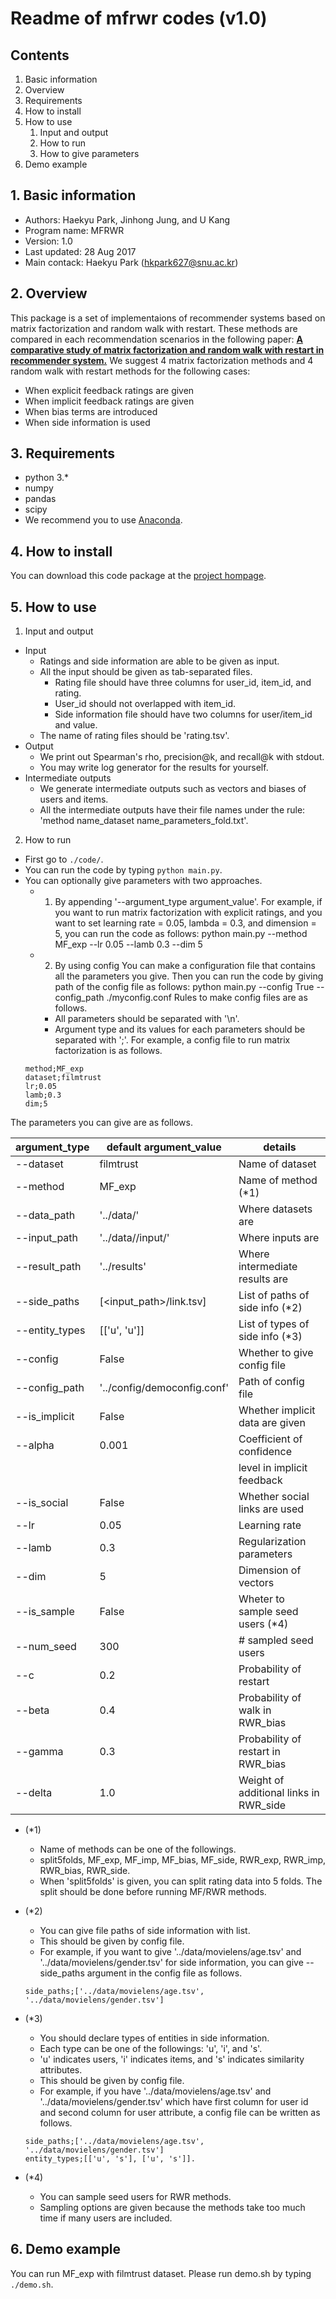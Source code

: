 
# Readme of mfrwr codes (v1.0)


## Contents

1. Basic information
2. Overview
3. Requirements
4. How to install
5. How to use
	1) Input and output
	2) How to run
	3) How to give parameters
6. Demo example

## 1. Basic information

- Authors: Haekyu Park, Jinhong Jung, and U Kang
- Program name: MFRWR
- Version: 1.0
- Last updated: 28 Aug 2017
- Main contack: Haekyu Park (hkpark627@snu.ac.kr)

## 2. Overview

This package is a set of implementaions of recommender systems based on matrix factorization and random walk with restart.
These methods are compared in each recommendation scenarios in the following paper: [**A comparative study of matrix factorization and random walk with restart in recommender system.**](https://datalab.snu.ac.kr/mfrwr/resources/mfrwr.pdf)
We suggest 4 matrix factorization methods and 4 random walk with restart methods for the following cases:
- When explicit feedback ratings are given
- When implicit feedback ratings are given
- When bias terms are introduced
- When side information is used

## 3. Requirements

- python 3.*
- numpy
- pandas
- scipy
- We recommend you to use [Anaconda](https://www.continuum.io/downloads).

## 4. How to install
You can download this code package at the [project hompage](https://datalab.snu.ac.kr/mfrwr).


## 5. How to use
1) Input and output
- Input
    - Ratings and side information are able to be given as input.
    - All the input should be given as tab-separated files.
        - Rating file should have three columns for user_id, item_id, and rating.
        - User_id should not overlapped with item_id.
        - Side information file should have two columns for user/item_id and value.
    - The name of rating files should be 'rating.tsv'.
- Output
    - We print out Spearman's rho, precision@k, and recall@k with stdout.
    - You may write log generator for the results for yourself.
- Intermediate outputs
    - We generate intermediate outputs such as vectors and biases of users and items.
    - All the intermediate outputs have their file names under the rule: 'method name_dataset name_parameters_fold.txt'.
        
2) How to run
- First go to `./code/`.
- You can run the code by typing `python main.py`.
- You can optionally give parameters with two approaches.
	* 1) By appending '--argument_type argument_value'.
	For example, if you want to run matrix factorization with explicit ratings, and you want to set learning rate = 0.05, lambda = 0.3, and dimension = 5, 
	you can run the code as follows:
	python main.py --method MF_exp --lr 0.05 --lamb 0.3 --dim 5

	* 2) By using config
	You can make a configuration file that contains all the parameters you give.
	Then you can run the code by giving path of the config file as follows: 
	python main.py --config True --config_path ./myconfig.conf
	Rules to make config files are as follows.
		- All parameters should be separated with '\n'.
		- Argument type and its values for each parameters should be separated with ';'.
	For example, a config file to run matrix factorization is as follows.
	```
	method;MF_exp
	dataset;filmtrust
	lr;0.05
	lamb;0.3
	dim;5
	```

The parameters you can give are as follows.

| argument_type	|	default argument_value		|	details       			|
|---| ---| ---|
|--dataset 	| filmtrust				| Name of dataset			|
|--method 	| MF_exp				| Name of method (*1)			|
|--data_path	| '../data/'				| Where datasets are			|
|--input_path	| '../data/<dataset>/input/'		| Where inputs are			|
|--result_path	| '../results'				| Where intermediate results are	|
|--side_paths	| [<input_path>/link.tsv]		| List of paths of side info (*2)	|
|--entity_types	| [['u', 'u']]				| List of types of side info (*3)	|
|--config 	| False					| Whether to give config file		|
|--config_path	| '../config/democonfig.conf'		| Path of config file			|
|--is_implicit	| False					| Whether implicit data are given	|
|--alpha	| 0.001					| Coefficient of confidence 		|
|		|					|    level in implicit feedback		|
|--is_social	| False					| Whether social links are used		|
|--lr 		| 0.05					| Learning rate				|
|--lamb 	| 0.3					| Regularization parameters		|
|--dim 		| 5					| Dimension of vectors			|
|--is_sample	| False					| Wheter to sample seed users (*4) 	|
|--num_seed	| 300					| # sampled seed users			|
|--c 		| 0.2					| Probability of restart		|
|--beta		| 0.4					| Probability of walk in RWR_bias	|
|--gamma	| 0.3					| Probability of restart in RWR_bias	|
|--delta	| 1.0					| Weight of additional links in RWR_side| 

  

- (*1) 
    - Name of methods can be one of the followings.
	- split5folds, MF_exp, MF_imp, MF_bias, MF_side, RWR_exp, RWR_imp, RWR_bias, RWR_side.
	- When 'split5folds' is given, you can split rating data into 5 folds.
	The split should be done before running MF/RWR methods.

- (*2)
    - You can give file paths of side information with list.
	- This should be given by config file.
	- For example, if you want to give '../data/movielens/age.tsv' and '../data/movielens/gender.tsv' for side information, you can give --side_paths argument in the config file as follows.
	```
	side_paths;['../data/movielens/age.tsv', '../data/movielens/gender.tsv']
	```

- (*3)
    - You should declare types of entities in side information.
	- Each type can be one of the followings: 'u', 'i', and 's'.
	- 'u' indicates users, 'i' indicates items, and 's' indicates similarity attributes.
	- This should be given by config file.
	- For example, if you have '../data/movielens/age.tsv' and '../data/movielens/gender.tsv' which have first column for user id and second column for user attribute, a config file can be written as follows.
	```
	side_paths;['../data/movielens/age.tsv', '../data/movielens/gender.tsv']
	entity_types;[['u', 's'], ['u', 's']].
	```

- (*4)
    - You can sample seed users for RWR methods.
	- Sampling options are given because the methods take too much time if many users are included.



## 6. Demo example
You can run MF_exp with filmtrust dataset.
Please run demo.sh by typing `./demo.sh`.
